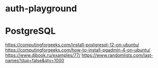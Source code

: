# auth-playground

# PostgreSQL
https://computingforgeeks.com/install-postgresql-12-on-ubuntu/
https://computingforgeeks.com/how-to-install-pgadmin-4-on-ubuntu/
https://www.djbook.ru/examples/77/
https://www.randomlists.com/last-names?dup=false&qty=1000

